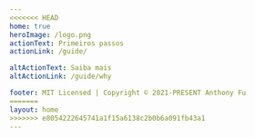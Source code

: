 ```yaml
---
<<<<<<< HEAD
home: true
heroImage: /logo.png
actionText: Primeiros passos
actionLink: /guide/

altActionText: Saiba mais
altActionLink: /guide/why

footer: MIT Licensed | Copyright © 2021-PRESENT Anthony Fu
=======
layout: home
>>>>>>> e8054222645741a1f15a6138c2b0b6a091fb43a1
---
```


<LandingPage />
